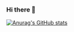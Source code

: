 ### Hi there 👋

[![Anurag's GitHub stats](https://github-readme-stats.vercel.app/api?username=leopimentl)](https://github.com/leopimentl/github-readme-stats)

